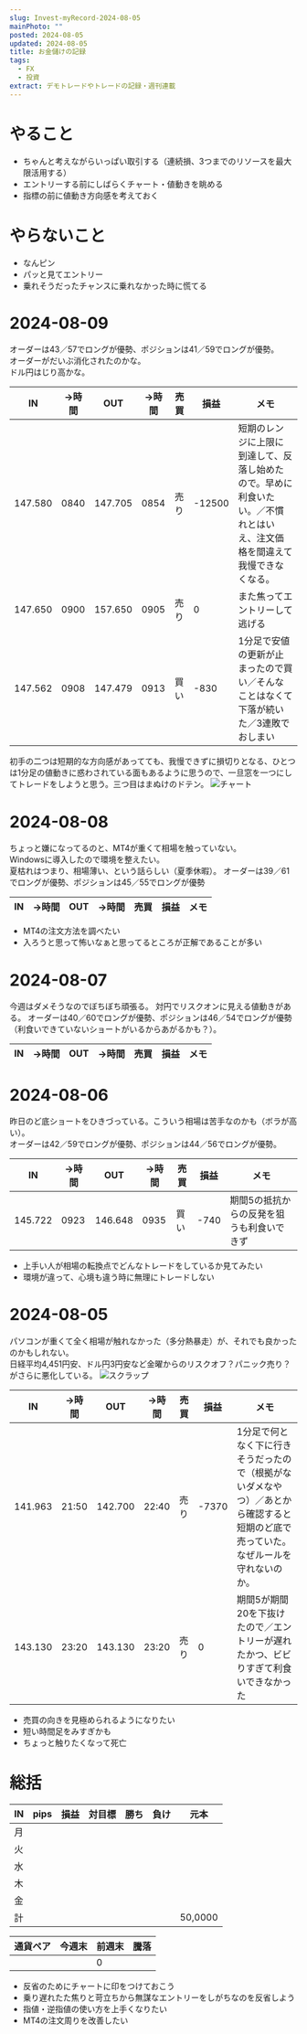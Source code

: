 ```yaml
---
slug: Invest-myRecord-2024-08-05
mainPhoto: ""
posted: 2024-08-05
updated: 2024-08-05
title: お金儲けの記録
tags:
  - FX
  - 投資
extract: デモトレードやトレードの記録・週刊連載
---
```

# やること

- ちゃんと考えながらいっぱい取引する（連続損、3つまでのリソースを最大限活用する）
- エントリーする前にしばらくチャート・値動きを眺める
- 指標の前に値動き方向感を考えておく

# やらないこと

- なんピン
- パッと見てエントリー
- 乗れそうだったチャンスに乗れなかった時に慌てる
# 2024-08-09
オーダーは43／57でロングが優勢、ポジションは41／59でロングが優勢。  
オーダーがだいぶ消化されたのかな。  
ドル円はじり高かな。

| IN      | →時間  | OUT     | →時間  | 売買  | 損益     | メモ                                                           |
| ------- | ---- | ------- | ---- | --- | ------ | ------------------------------------------------------------ |
| 147.580 | 0840 | 147.705 | 0854 | 売り  | -12500 | 短期のレンジに上限に到達して、反落し始めたので。早めに利食いたい。／不慣れとはいえ、注文価格を間違えて我慢できなくなる。 |
| 147.650 | 0900 | 157.650 | 0905 | 売り  | 0      | また焦ってエントリーして逃げる                                              |
| 147.562 | 0908 | 147.479 | 0913 | 買い  | -830   | 1分足で安値の更新が止まったので買い／そんなことはなくて下落が続いた／3連敗でおしまい                  |
初手の二つは短期的な方向感があってても、我慢できずに損切りとなる、ひとつは1分足の値動きに惑わされている面もあるように思うので、一旦窓を一つにしてトレードをしようと思う。三つ目はまぬけのドテン。
![チャート](../../../images/invest/weekly/Invest-myRecord-2024-08-05/02.png)

# 2024-08-08

ちょっと嫌になってるのと、MT4が重くて相場を触っていない。  
Windowsに導入したので環境を整えたい。  
夏枯れはつまり、相場薄い、という話らしい（夏季休暇）。
オーダーは39／61でロングが優勢、ポジションは45／55でロングが優勢

| IN  | →時間 | OUT | →時間 | 売買  | 損益  | メモ  |
| --- | --- | --- | --- | --- | --- | --- |
- MT4の注文方法を調べたい
- 入ろうと思って怖いなぁと思ってるところが正解であることが多い
# 2024-08-07

今週はダメそうなのでぼちぼち頑張る。
対円でリスクオンに見える値動きがある。
オーダーは40／60でロングが優勢、ポジションは46／54でロングが優勢（利食いできていないショートがいるからあがるかも？）。

| IN  | →時間 | OUT | →時間 | 売買  | 損益  | メモ  |
| --- | --- | --- | --- | --- | --- | --- |



# 2024-08-06

昨日のど底ショートをひきづっている。こういう相場は苦手なのかも（ボラが高い）。  
オーダーは42／59でロングが優勢、ポジションは44／56でロングが優勢。

| IN      | →時間  | OUT     | →時間  | 売買  | 損益   | メモ                    |
| ------- | ---- | ------- | ---- | --- | ---- | --------------------- |
| 145.722 | 0923 | 146.648 | 0935 | 買い  | -740 | 期間5の抵抗からの反発を狙うも利食いできず |

- 上手い人が相場の転換点でどんなトレードをしているか見てみたい
- 環境が違って、心境も違う時に無理にトレードしない
# 2024-08-05

パソコンが重くて全く相場が触れなかった（多分熱暴走）が、それでも良かったのかもしれない。  
日経平均4,451円安、ドル円3円安など金曜からのリスクオフ？パニック売り？がさらに悪化している。
![スクラップ](../../../images/invest/weekly/Invest-myRecord-2024-08-05/01.png)

| IN      | →時間   | OUT     | →時間   | 売買  | 損益    | メモ                                                                 |
| ------- | ----- | ------- | ----- | --- | ----- | ------------------------------------------------------------------ |
| 141.963 | 21:50 | 142.700 | 22:40 | 売り  | -7370 | 1分足で何となく下に行きそうだったので（根拠がないダメなやつ）／あとから確認すると短期のど底で売っていた。なぜルールを守れないのか。 |
| 143.130 | 23:20 | 143.130 | 23:20 | 売り  | 0     | 期間5が期間20を下抜けたので／エントリーが遅れたかつ、ビビりすぎて利食いできなかった                        |

- 売買の向きを見極められるようになりたい
- 短い時間足をみすぎかも
- ちょっと触りたくなって死亡

# 総括
| IN  | pips | 損益  | 対目標 | 勝ち  | 負け  | 元本      |
| --- | ---- | --- | --- | --- | --- | ------- |
| 月   |      |     |     |     |     |         |
| 火   |      |     |     |     |     |         |
| 水   |      |     |     |     |     |         |
| 木   |      |     |     |     |     |         |
| 金   |      |     |     |     |     |         |
| 計   |      |     |     |     |     | 50,0000 |

| 通貨ペア | 今週末 | 前週末 | 騰落  |
| ---- | --- | --- | --- |
|      |     | 0   |     |

- 反省のためにチャートに印をつけておこう
- 乗り遅れたた焦りと苛立ちから無謀なエントリーをしがちなのを反省しよう
- 指値・逆指値の使い方を上手くなりたい
- MT4の注文周りを改善したい